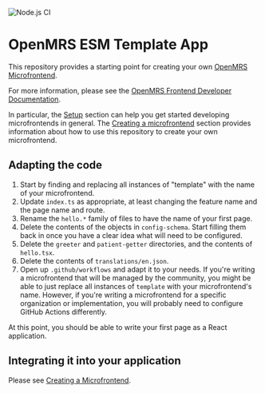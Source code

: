 ![Node.js CI](https://github.com/openmrs/openmrs-esm-template-app/workflows/Node.js%20CI/badge.svg)

# OpenMRS ESM Template App

This repository provides a starting point for creating your own
[OpenMRS Microfrontend](https://wiki.openmrs.org/display/projects/OpenMRS+3.0%3A+A+Frontend+Framework+that+enables+collaboration+and+better+User+Experience).

For more information, please see the
[OpenMRS Frontend Developer Documentation](https://openmrs.github.io/openmrs-esm-core/#/).

In particular, the [Setup](https://openmrs.github.io/openmrs-esm-core/#/getting_started/setup)
section can help you get started developing microfrontends in general. The
[Creating a microfrontend](https://openmrs.github.io/openmrs-esm-core/#/main/creating_a_microfrontend)
section provides information about how to use this repository to create your
own microfrontend.

## Adapting the code

1. Start by finding and replacing all instances of "template" with the name
  of your microfrontend.
1. Update `index.ts` as appropriate, at least changing the feature name and
  the page name and route.
1. Rename the `hello.*` family of files to have the name of your first page.
1. Delete the contents of the objects in `config-schema`. Start filling them
  back in once you have a clear idea what will need to be configured.
1. Delete the `greeter` and `patient-getter` directories, and the contents of
  `hello.tsx`.
1. Delete the contents of `translations/en.json`.
1. Open up `.github/workflows` and adapt it to your needs. If you're writing
  a microfrontend that will be managed by the community, you might be able to
  just replace all instances of `template` with your microfrontend's name.
  However, if you're writing a microfrontend for a specific organization or
  implementation, you will probably need to configure GitHub Actions differently.

At this point, you should be able to write your first page as a React application.

## Integrating it into your application

Please see [Creating a Microfrontend](https://openmrs.github.io/openmrs-esm-core/#/main/creating_a_microfrontend).
